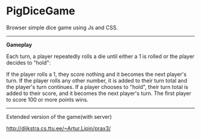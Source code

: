 # PigDiceGame

Browser simple dice game using Js and CSS.

---

**Gameplay**

Each turn, a player repeatedly rolls a die until either a 1 is rolled or the player decides to "hold":

If the player rolls a 1, they score nothing and it becomes the next player's turn.
If the player rolls any other number, it is added to their turn total and the player's turn continues.
If a player chooses to "hold", their turn total is added to their score, and it becomes the next player's turn.
The first player to score 100 or more points wins.


---
 Extended version of the game(with server)

 http://dijkstra.cs.ttu.ee/~Artur.Lipin/prax3/